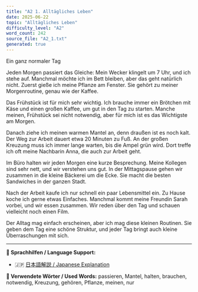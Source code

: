 ```yaml
---
title: "A2 1. Alltägliches Leben"
date: 2025-06-22
topic: "Alltägliches Leben"
difficulty_level: "A2"
word_count: 242
source_file: "A2_1.txt"
generated: true
---
```


Ein ganz normaler Tag

Jeden Morgen passiert das Gleiche: Mein Wecker klingelt um 7 Uhr, und ich stehe auf. Manchmal möchte ich im Bett bleiben, aber das geht natürlich nicht. Zuerst gieße ich meine Pflanze am Fenster. Sie gehört zu meiner Morgenroutine, genau wie der Kaffee.

Das Frühstück ist für mich sehr wichtig. Ich brauche immer ein Brötchen mit Käse und einen großen Kaffee, um gut in den Tag zu starten. Manche meinen, Frühstück sei nicht notwendig, aber für mich ist es das Wichtigste am Morgen.

Danach ziehe ich meinen warmen Mantel an, denn draußen ist es noch kalt. Der Weg zur Arbeit dauert etwa 20 Minuten zu Fuß. An der großen Kreuzung muss ich immer lange warten, bis die Ampel grün wird. Dort treffe ich oft meine Nachbarin Anna, die auch zur Arbeit geht.

Im Büro halten wir jeden Morgen eine kurze Besprechung. Meine Kollegen sind sehr nett, und wir verstehen uns gut. In der Mittagspause gehen wir zusammen in die kleine Bäckerei um die Ecke. Sie macht die besten Sandwiches in der ganzen Stadt.

Nach der Arbeit kaufe ich nur schnell ein paar Lebensmittel ein. Zu Hause koche ich gerne etwas Einfaches. Manchmal kommt meine Freundin Sarah vorbei, und wir essen zusammen. Wir reden über den Tag und schauen vielleicht noch einen Film.

Der Alltag mag einfach erscheinen, aber ich mag diese kleinen Routinen. Sie geben dem Tag eine schöne Struktur, und jeder Tag bringt auch kleine Überraschungen mit sich.

---

**📖 Sprachhilfen / Language Support:**
- 🇯🇵 [日本語解説 / Japanese Explanation](../2025-06-22-a2-1-alltaegliches-leben-jp.html)

**📝 Verwendete Wörter / Used Words:**
passieren, Mantel, halten, brauchen, notwendig, Kreuzung, gehören, Pflanze, meinen, nur
